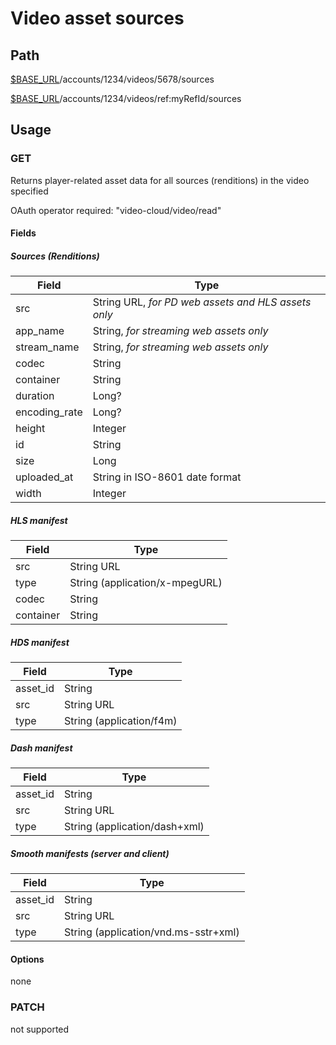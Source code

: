 # Video asset sources

## Path
[$BASE_URL](README.md)/accounts/1234/videos/5678/sources

[$BASE_URL](README.md)/accounts/1234/videos/ref:myRefId/sources

## Usage
### GET
Returns player-related asset data for all sources (renditions) in the video specified

OAuth operator required: "video-cloud/video/read"

#### Fields
##### Sources (Renditions)
| Field | Type |
| --- | --- |
| src | String URL, *for PD web assets and HLS assets only* |
| app_name | String, *for streaming web assets only* |
| stream_name | String, *for streaming web assets only* |
| codec | String |
| container | String |
| duration | Long? |
| encoding_rate | Long? |
| height | Integer |
| id | String |
| size | Long |
| uploaded_at | String in ISO-8601 date format |
| width | Integer |

##### HLS manifest
| Field | Type |
| --- | --- |
| src | String URL |
| type | String (application/x-mpegURL) |
| codec | String |
| container | String |

##### HDS manifest
| Field | Type |
| --- | --- |
| asset_id | String |
| src | String URL |
| type | String (application/f4m) |

##### Dash manifest
| Field | Type |
| --- | --- |
| asset_id | String |
| src | String URL |
| type | String (application/dash+xml) |

##### Smooth manifests (server and client)
| Field | Type |
| --- | --- |
| asset_id | String |
| src | String URL |
| type | String (application/vnd.ms-sstr+xml) |

#### Options
none

### PATCH
not supported
